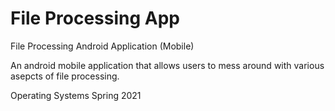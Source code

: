 # File Processing App

File Processing Android Application (Mobile)

An android mobile application that allows users to mess around with various asepcts of file processing.

Operating Systems Spring 2021
